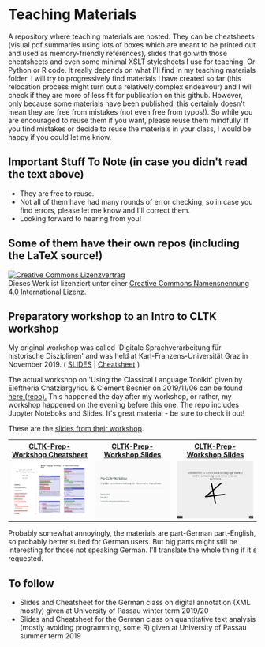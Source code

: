 # Teaching Materials
A repository where teaching materials are hosted. 
They can be cheatsheets (visual pdf summaries using lots of boxes which are meant to be printed out and used as memory-friendly references), slides that go with those cheatsheets and even some minimal XSLT stylesheets I use for teaching. Or Python or R code. It really depends on what I'll find in my teaching materials folder. 
I will try to progressively find materials I have created so far (this relocation process might turn out a relatively complex endeavour) and I will check if they are more of less fit for publication on this github. However, only because some materials have been published, this certainly doesn't mean they are free from mistakes (not even free from typos!). So while you are encouraged to reuse them if you want, please reuse them mindfully. If you find mistakes or decide to reuse the materials in your class, I would be happy if you could let me know. 

## Important Stuff To Note (in case you didn't read the text above)
* They are free to reuse. 
* Not all of them have had many rounds of error checking, so in case you find errors, please let me know and I'll correct them.
* Looking forward to hearing from you!


## Some of them have their own repos (including the LaTeX source!)

<a rel="license" href="http://creativecommons.org/licenses/by/4.0/"><img alt="Creative Commons Lizenzvertrag" style="border-width:0" src="https://i.creativecommons.org/l/by/4.0/88x31.png" /></a><br />Dieses Werk ist lizenziert unter einer <a rel="license" href="http://creativecommons.org/licenses/by/4.0/">Creative Commons Namensnennung 4.0 International Lizenz</a>.



## Preparatory workshop to an Intro to CLTK workshop
My original workshop was called 'Digitale Sprachverarbeitung für historische Disziplinen' and was held at Karl-Franzens-Universität Graz in November 2019. 
( [SLIDES](https://github.com/sarahalang/cltk-prep-intro-SLIDES) | [Cheatsheet](https://github.com/sarahalang/cltk-preparatory-intro-to-nlp) )

The actual workshop on 'Using the Classical Language Toolkit' given by Eleftheria Chatziargyriou & Clément Besnier on 2019/11/06 
can be found [here (repo).](https://github.com/clemsciences/cltk-2019-graz) This happened the day after my workshop, or rather, my workshop happened on the evening before this one. The repo includes Jupyter Noteboks and Slides. It's great material - be sure to check it out!

These are the [slides from their workshop](https://github.com/clemsciences/cltk-2019-graz/blob/master/graz_presentation_06112019.pdf).

<table width="100%" margin-left="auto" margin-right="auto">
	<tr>
		<th>
    <a href="https://github.com/sarahalang/cltk-preparatory-intro-to-nlp/">CLTK-Prep-Workshop Cheatsheet</a>
    </th>
		<th>
      <a href="https://github.com/sarahalang/cltk-prep-intro-SLIDES/">CLTK-Prep-Workshop Slides</a>
    </th>
    <th> <a href="https://github.com/clemsciences/cltk-2019-graz/blob/master/graz_presentation_06112019.pdf">CLTK-Prep-Workshop Slides</a>
		</th>
	</tr>
	<tr>
		<td width="33%">
			<a href="https://github.com/sarahalang/cltk-preparatory-intro-to-nlp/">
			<img src="https://github.com/sarahalang/cltk-preparatory-intro-to-nlp/blob/master/preview-cltk-cheatsheet.png" 
			     alt="Preview CLTK-Prep-Workshop Cheatsheet" /></a>
		</td>
		<td width="33%">
			<a href="https://github.com/sarahalang/cltk-prep-intro-SLIDES/">
			<img src="https://github.com/sarahalang/cltk-prep-intro-SLIDES/blob/master/preview-pre-cltk-slides.png" 
			     alt="Preview CLTK-Prep-Workshop Slides" /></a>
		</td>
    		<td width="33%">
          <a href="https://github.com/clemsciences/cltk-2019-graz/">
			<img src="https://github.com/sarahalang/teaching-materials/blob/master/preview-cltk-slides.png" 
				alt="Preview CLTK slides" />
			</a>
		</td>
	</tr>
</table>

Probably somewhat annoyingly, the materials are part-German part-English, so probably better suited for German users. But big parts might still be interesting for those not speaking German. I'll translate the whole thing if it's requested.

## To follow
* Slides and Cheatsheet for the German class on digital annotation (XML mostly) given at University of Passau winter term 2019/20
* Slides and Cheatsheet for the German class on quantitative text analysis (mostly avoiding programming, some R) given at University of Passau summer term 2019

